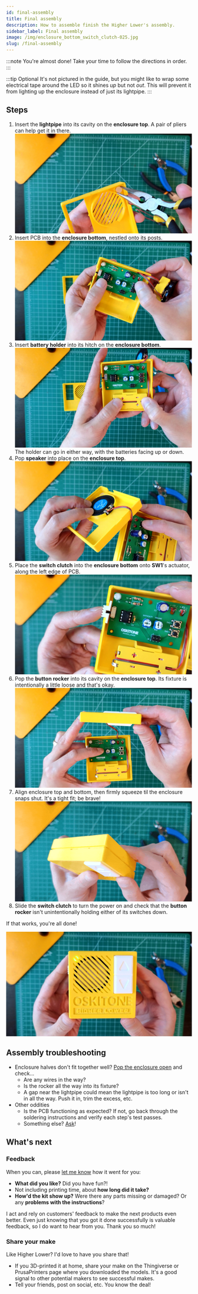 ```yaml
---
id: final-assembly
title: Final assembly
description: How to assemble finish the Higher Lower's assembly.
sidebar_label: Final assembly
image: /img/enclosure_bottom_switch_clutch-025.jpg
slug: /final-assembly
---
```


:::note
You're almost done! Take your time to follow the directions in order.
:::

:::tip Optional
It's not pictured in the guide, but you might like to wrap some electrical tape around the LED so it shines _up_ but not _out_. This will prevent it from lighting up the enclosure instead of just its lightpipe.
:::

## Steps

1. Insert the **lightpipe** into its cavity on the **enclosure top**. A pair of pliers can help get it in there.
   [![enclosure top insert lightpipe](/img/enclosure_top_insert_lightpipe-007.jpg)](/img/enclosure_top_insert_lightpipe-007.jpg)
2. Insert PCB into the **enclosure bottom**, nestled onto its posts.
   [![enclosure top insert pcb](/img/enclosure_top_insert_pcb-005.jpg)](/img/enclosure_top_insert_pcb-005.jpg)
3. Insert **battery holder** into its hitch on the **enclosure bottom**.
   [![enclosure bottom battery holder](/img/enclosure_bottom_battery_holder-027.jpg)](/img/enclosure_bottom_battery_holder-027.jpg)
   The holder can go in either way, with the batteries facing up or down.
4. Pop **speaker** into place on the **enclosure top**.
   [![enclosure top speaker](/img/enclosure_top_speaker-026.jpg)](/img/enclosure_top_speaker-026.jpg)
5. Place the **switch clutch** into the **enclosure bottom** onto **SW1**'s actuator, along the left edge of PCB.
   [![enclosure bottom switch clutch](/img/enclosure_bottom_switch_clutch-025.jpg)](/img/enclosure_bottom_switch_clutch-025.jpg)
6. Pop the **button rocker** into its cavity on the **enclosure top**. Its fixture is intentionally a little loose and that's okay.
   [![enclosure top rocker](/img/enclosure_top_rocker-005.jpg)](/img/enclosure_top_rocker-005.jpg)
7. Align enclosure top and bottom, then firmly squeeze til the enclosure snaps shut. It's a tight fit; be brave!
   [![enclosure_snap_shut](/img/enclosure_snap_shut-1-022-60.gif)](/img/enclosure_snap_shut-1-022-60.gif)
8. Slide the **switch clutch** to turn the power on and check that the **button rocker** isn't unintentionally holding either of its switches down.

If that works, you're all done!

[![Higher Lower, final product](/img/final_product_1-004.jpg)](/img/final_product_1-004.jpg)

## Assembly troubleshooting

- Enclosure halves don't fit together well? [Pop the enclosure open](opening-the-enclosure.md) and check...
  - Are any wires in the way?
  - Is the rocker all the way into its fixture?
  - A gap near the lightpipe could mean the lightpipe is too long or isn't in all the way. Push it in, trim the excess, etc.
- Other oddities
  - Is the PCB functioning as expected? If not, go back through the soldering instructions and verify each step's test passes.
  - Something else? [Ask](https://www.oskitone.com/contact)!

## What's next

### Feedback

When you can, please [let me know](https://www.oskitone.com/contact) how it went for you:

- **What did you like?** Did you have fun?!
- Not including printing time, about **how long did it take?**
- **How'd the kit show up?** Were there any parts missing or damaged? Or any **problems with the instructions**?

I act and rely on customers' feedback to make the next products even better. Even just knowing that you got it done successfully is valuable feedback, so I do want to hear from you. Thank you so much!

### Share your make

Like Higher Lower? I'd love to have you share that!

<!-- TODO: links -->

- If you 3D-printed it at home, share your make on the Thingiverse or PrusaPrinters page where you downloaded the models. It's a good signal to other potential makers to see successful makes.
- Tell your friends, post on social, etc. You know the deal!

<!-- ### Further reading

TODO: links

For the curious, I've written [a blog post where you can read more about TODO](TODO).

Each Oskitone product gets it's own blog post, so dig around in there and see if there's anything else you find interesting. -->
